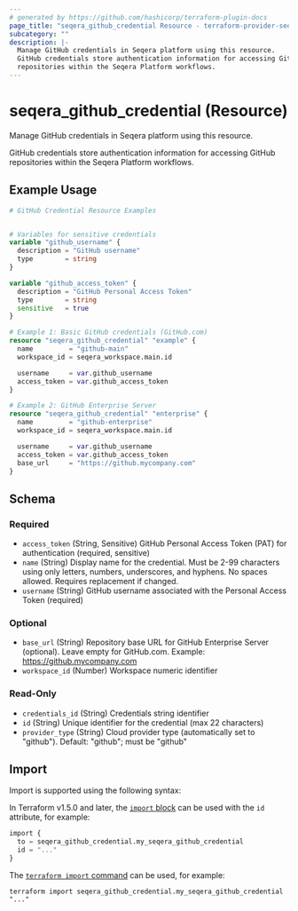 ```yaml
---
# generated by https://github.com/hashicorp/terraform-plugin-docs
page_title: "seqera_github_credential Resource - terraform-provider-seqera"
subcategory: ""
description: |-
  Manage GitHub credentials in Seqera platform using this resource.
  GitHub credentials store authentication information for accessing GitHub
  repositories within the Seqera Platform workflows.
---
```


# seqera_github_credential (Resource)

Manage GitHub credentials in Seqera platform using this resource.

GitHub credentials store authentication information for accessing GitHub
repositories within the Seqera Platform workflows.

## Example Usage

```terraform
# GitHub Credential Resource Examples


# Variables for sensitive credentials
variable "github_username" {
  description = "GitHub username"
  type        = string
}

variable "github_access_token" {
  description = "GitHub Personal Access Token"
  type        = string
  sensitive   = true
}

# Example 1: Basic GitHub credentials (GitHub.com)
resource "seqera_github_credential" "example" {
  name         = "github-main"
  workspace_id = seqera_workspace.main.id

  username     = var.github_username
  access_token = var.github_access_token
}

# Example 2: GitHub Enterprise Server
resource "seqera_github_credential" "enterprise" {
  name         = "github-enterprise"
  workspace_id = seqera_workspace.main.id

  username     = var.github_username
  access_token = var.github_access_token
  base_url     = "https://github.mycompany.com"
}
```

<!-- schema generated by tfplugindocs -->
## Schema

### Required

- `access_token` (String, Sensitive) GitHub Personal Access Token (PAT) for authentication (required, sensitive)
- `name` (String) Display name for the credential. Must be 2-99 characters using only letters, numbers, underscores, and hyphens. No spaces allowed. Requires replacement if changed.
- `username` (String) GitHub username associated with the Personal Access Token (required)

### Optional

- `base_url` (String) Repository base URL for GitHub Enterprise Server (optional). Leave empty for GitHub.com. Example: https://github.mycompany.com
- `workspace_id` (Number) Workspace numeric identifier

### Read-Only

- `credentials_id` (String) Credentials string identifier
- `id` (String) Unique identifier for the credential (max 22 characters)
- `provider_type` (String) Cloud provider type (automatically set to "github"). Default: "github"; must be "github"

## Import

Import is supported using the following syntax:

In Terraform v1.5.0 and later, the [`import` block](https://developer.hashicorp.com/terraform/language/import) can be used with the `id` attribute, for example:

```terraform
import {
  to = seqera_github_credential.my_seqera_github_credential
  id = "..."
}
```

The [`terraform import` command](https://developer.hashicorp.com/terraform/cli/commands/import) can be used, for example:

```shell
terraform import seqera_github_credential.my_seqera_github_credential "..."
```
